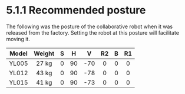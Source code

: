# 5.1.1 Recommended posture

The following was the posture of the collaborative robot when it was released from the factory. Setting the robot at this posture will facilitate moving it.

| **Model** | **Weight** | **S** | **H** | **V** | **R2** | **B** | **R1** |
| :---: | :---: | :---: | :---: | :---: | :---: | :---: | :---: |
| YL005 | 27 kg | 0 | 90 | -70 | 0 | 0 | 0 |
| YL012 | 43 kg | 0 | 90 | -78 | 0 | 0 | 0 |
| YL015 | 41 kg | 0 | 90 | -73 | 0 | 0 | 0 |


